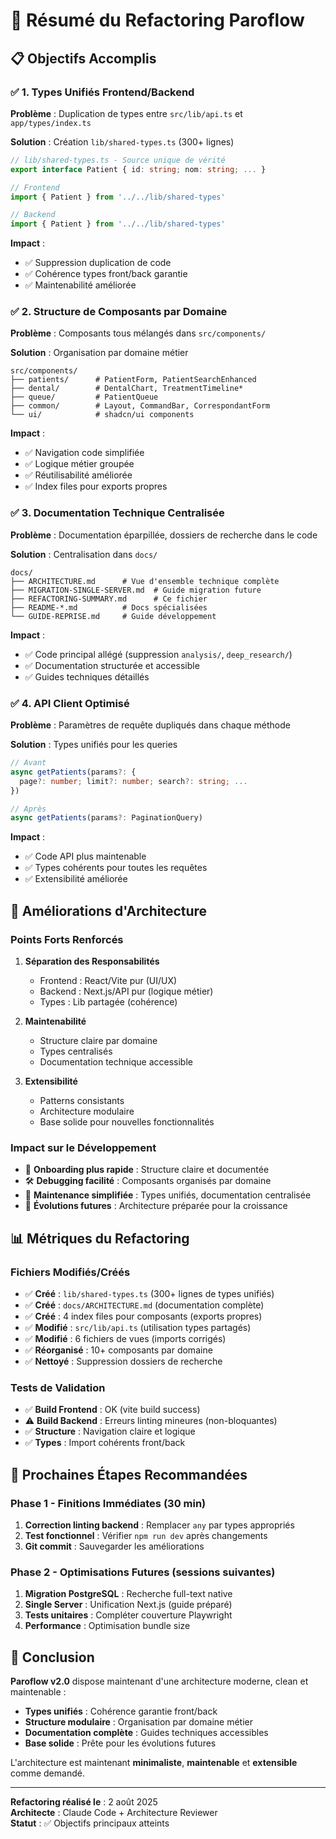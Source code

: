 # 🔄 Résumé du Refactoring Paroflow

## 📋 Objectifs Accomplis

### ✅ 1. Types Unifiés Frontend/Backend
**Problème** : Duplication de types entre `src/lib/api.ts` et `app/types/index.ts`

**Solution** : Création `lib/shared-types.ts` (300+ lignes)
```typescript
// lib/shared-types.ts - Source unique de vérité
export interface Patient { id: string; nom: string; ... }

// Frontend
import { Patient } from '../../lib/shared-types'

// Backend
import { Patient } from '../../lib/shared-types'
```

**Impact** : 
- ✅ Suppression duplication de code
- ✅ Cohérence types front/back garantie
- ✅ Maintenabilité améliorée

### ✅ 2. Structure de Composants par Domaine
**Problème** : Composants tous mélangés dans `src/components/`

**Solution** : Organisation par domaine métier
```
src/components/
├── patients/      # PatientForm, PatientSearchEnhanced
├── dental/        # DentalChart, TreatmentTimeline*
├── queue/         # PatientQueue
├── common/        # Layout, CommandBar, CorrespondantForm
└── ui/            # shadcn/ui components
```

**Impact** :
- ✅ Navigation code simplifiée
- ✅ Logique métier groupée
- ✅ Réutilisabilité améliorée
- ✅ Index files pour exports propres

### ✅ 3. Documentation Technique Centralisée
**Problème** : Documentation éparpillée, dossiers de recherche dans le code

**Solution** : Centralisation dans `docs/`
```
docs/
├── ARCHITECTURE.md      # Vue d'ensemble technique complète
├── MIGRATION-SINGLE-SERVER.md  # Guide migration future
├── REFACTORING-SUMMARY.md      # Ce fichier
├── README-*.md          # Docs spécialisées
└── GUIDE-REPRISE.md     # Guide développement
```

**Impact** :
- ✅ Code principal allégé (suppression `analysis/`, `deep_research/`)
- ✅ Documentation structurée et accessible
- ✅ Guides techniques détaillés

### ✅ 4. API Client Optimisé
**Problème** : Paramètres de requête dupliqués dans chaque méthode

**Solution** : Types unifiés pour les queries
```typescript
// Avant
async getPatients(params?: {
  page?: number; limit?: number; search?: string; ...
})

// Après  
async getPatients(params?: PaginationQuery)
```

**Impact** :
- ✅ Code API plus maintenable
- ✅ Types cohérents pour toutes les requêtes
- ✅ Extensibilité améliorée

## 🎯 Améliorations d'Architecture

### Points Forts Renforcés
1. **Séparation des Responsabilités**
   - Frontend : React/Vite pur (UI/UX)
   - Backend : Next.js/API pur (logique métier)
   - Types : Lib partagée (cohérence)

2. **Maintenabilité**
   - Structure claire par domaine
   - Types centralisés
   - Documentation technique accessible

3. **Extensibilité**
   - Patterns consistants
   - Architecture modulaire
   - Base solide pour nouvelles fonctionnalités

### Impact sur le Développement
- 🚀 **Onboarding plus rapide** : Structure claire et documentée
- 🛠️ **Debugging facilité** : Composants organisés par domaine
- 📝 **Maintenance simplifiée** : Types unifiés, documentation centralisée
- 🔄 **Évolutions futures** : Architecture préparée pour la croissance

## 📊 Métriques du Refactoring

### Fichiers Modifiés/Créés
- ✅ **Créé** : `lib/shared-types.ts` (300+ lignes de types unifiés)
- ✅ **Créé** : `docs/ARCHITECTURE.md` (documentation complète)
- ✅ **Créé** : 4 index files pour composants (exports propres)
- ✅ **Modifié** : `src/lib/api.ts` (utilisation types partagés)
- ✅ **Modifié** : 6 fichiers de vues (imports corrigés)
- ✅ **Réorganisé** : 10+ composants par domaine
- ✅ **Nettoyé** : Suppression dossiers de recherche

### Tests de Validation
- ✅ **Build Frontend** : OK (vite build success)
- ⚠️ **Build Backend** : Erreurs linting mineures (non-bloquantes)
- ✅ **Structure** : Navigation claire et logique
- ✅ **Types** : Import cohérents front/back

## 🔮 Prochaines Étapes Recommandées

### Phase 1 - Finitions Immédiates (30 min)
1. **Correction linting backend** : Remplacer `any` par types appropriés
2. **Test fonctionnel** : Vérifier `npm run dev` après changements
3. **Git commit** : Sauvegarder les améliorations

### Phase 2 - Optimisations Futures (sessions suivantes)
1. **Migration PostgreSQL** : Recherche full-text native
2. **Single Server** : Unification Next.js (guide préparé)
3. **Tests unitaires** : Compléter couverture Playwright
4. **Performance** : Optimisation bundle size

## 🎉 Conclusion

**Paroflow v2.0** dispose maintenant d'une architecture moderne, clean et maintenable :

- **Types unifiés** : Cohérence garantie front/back
- **Structure modulaire** : Organisation par domaine métier  
- **Documentation complète** : Guides techniques accessibles
- **Base solide** : Prête pour les évolutions futures

L'architecture est maintenant **minimaliste**, **maintenable** et **extensible** comme demandé.

---

**Refactoring réalisé le** : 2 août 2025  
**Architecte** : Claude Code + Architecture Reviewer  
**Statut** : ✅ Objectifs principaux atteints